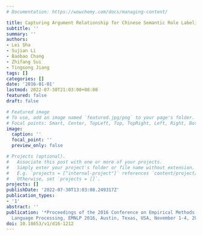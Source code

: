 ```yaml
---
# Documentation: https://wowchemy.com/docs/managing-content/

title: Capturing Argument Relationship for Chinese Semantic Role Labeling
subtitle: ''
summary: ''
authors:
- Lei Sha
- Sujian Li
- Baobao Chang
- Zhifang Sui
- Tingsong Jiang
tags: []
categories: []
date: '2016-01-01'
lastmod: 2022-07-30T21:03:08+08:00
featured: false
draft: false

# Featured image
# To use, add an image named `featured.jpg/png` to your page's folder.
# Focal points: Smart, Center, TopLeft, Top, TopRight, Left, Right, BottomLeft, Bottom, BottomRight.
image:
  caption: ''
  focal_point: ''
  preview_only: false

# Projects (optional).
#   Associate this post with one or more of your projects.
#   Simply enter your project's folder or file name without extension.
#   E.g. `projects = ["internal-project"]` references `content/project/deep-learning/index.md`.
#   Otherwise, set `projects = []`.
projects: []
publishDate: '2022-07-30T13:03:08.249317Z'
publication_types:
- '1'
abstract: ''
publication: '*Proceedings of the 2016 Conference on Empirical Methods in Natural
  Language Processing, EMNLP 2016, Austin, Texas, USA, November 1-4, 2016*'
doi: 10.18653/v1/d16-1212
---
```

